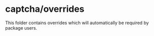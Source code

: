 # captcha/overrides

This folder contains overrides which will automatically be required by package users.
